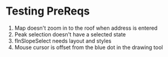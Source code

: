 # Testing PreReqs

1. Map doesn't zoom in to the roof when address is entered
2. Peak selection doesn't have a selected state
3. flnSlopeSelect needs layout and styles
4. Mouse cursor is offset from the blue dot in the drawing tool
